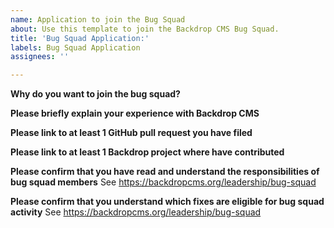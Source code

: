 ```yaml
---
name: Application to join the Bug Squad
about: Use this template to join the Backdrop CMS Bug Squad.
title: 'Bug Squad Application:'
labels: Bug Squad Application
assignees: ''

---
```


**Why do you want to join the bug squad?**
<!-- example: Because I'm always looking for ways I can help the Backdrop
  community, and this seems like the perfect job for me! -->

**Please briefly explain your experience with Backdrop CMS**
<!-- example: I maintain two websites that are built with Backdrop CMS. -->

**Please link to at least 1 GitHub pull request you have filed**
<!-- example: https://github.com/backdrop-contrib/webform_civicrm/pull/53 -->

**Please link to at least 1 Backdrop project where have contributed**
<!-- example: https://github.com/backdrop-contrib/webform_civicrm -->

**Please confirm that you have read and understand the responsibilities of bug squad members**
See https://backdropcms.org/leadership/bug-squad
<!-- example: I have / I have no t-->

**Please confirm that you understand which fixes are eligible for bug squad activity**
See https://backdropcms.org/leadership/bug-squad
<!-- example: I do / I do not -->
